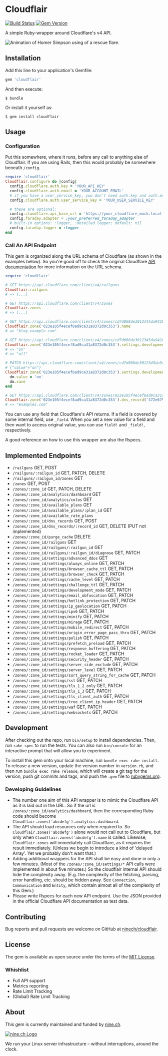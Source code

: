 # Cloudflair

[![Build Status](https://travis-ci.org/ninech/cloudflair.svg?branch=master)](https://travis-ci.org/ninech/cloudflair)
[![Gem Version](https://badge.fury.io/rb/cloudflair.svg)](https://badge.fury.io/rb/cloudflair)

A simple Ruby-wrapper around Cloudflare's v4 API.

![Animation of Homer Simpson using of a rescue flare.](https://media.giphy.com/media/n8A8omwp1mVAA/giphy.gif)

## Installation

Add this line to your application's Gemfile:

```ruby
gem 'cloudflair'
```

And then execute:

    $ bundle

Or install it yourself as:

    $ gem install cloudflair

## Usage

### Configuration

Put this somewhere, where it runs, before any call to anything else of Cloudflair.
If you are using Rails, then this would probably be somewhere beneath `/config`.

```ruby
require 'cloudflair'
Cloudflair.configure do |config|
  config.cloudflare.auth.key = 'YOUR_API_KEY'
  config.cloudflare.auth.email = 'YOUR_ACCOUNT_EMAIL'
  # if you have a user_service_key, you don't need auth.key and auth.email
  config.cloudflare.auth.user_service_key = 'YOUR_USER_SERVICE_KEY'

  # these are optional:
  config.cloudflare.api_base_url = 'https://your_cloudflare_mock.local'
  config.faraday.adapter = :your_preferred_faraday_adapter
  # built-in options: :logger, :detailed_logger; default: nil
  config.faraday.logger = :logger
end
```

### Call An API Endpoint

This gem is organized along the URL schema of Cloudflare (as shown in the examples below). So you're good off to check the original Cloudflare [API documentation](https://api.cloudflare.com) for more information on the URL schema.

```ruby
require 'cloudflair'

# GET https://api.cloudflare.com/client/v4/railguns
Cloudflair.railguns
# => [...]

# GET https://api.cloudflare.com/client/v4/zones
Cloudflair.zones
# => [...]

# GET https://api.cloudflare.com/client/v4/zones/cd7d068de3012345da9420df9514dad0
Cloudflair.zone('023e105f4ecef8ad9ca31a8372d0c353').name
# => "blog.example.com"

# GET https://api.cloudflare.com/client/v4/zones/cd7d068de3012345da9420df9514dad0/settings/development_mode
Cloudflair.zone('023e105f4ecef8ad9ca31a8372d0c353').settings.development_mode.value
# => "on"
# => "off"

# PATCH https://api.cloudflare.com/client/v4/zones/cd7d068de3012345da9420df9514dad0/settings/development_mode
# {"value"="on"}
Cloudflair.zone('023e105f4ecef8ad9ca31a8372d0c353').settings.development_mode.tap do |dm|
  dm.value = 'on'
  dm.save
end

# GET https://api.cloudflare.com/client/v4/zones/023e105f4ecef8ad9ca31a8372d0c353/dns_records/372e67954025e0ba6aaa6d586b9e0b59
Cloudflair.zone('023e105f4ecef8ad9ca31a8372d0c353').dns_record('372e67954025e0ba6aaa6d586b9e0b59').name
# => "examples.com"
```

You can use any field that Cloudflare's API returns. If a field is covered by some internal field, use `_field`. When you set a new value for a field and then want to access original value, you can use `field!` and `_field!`, respectively.

A good reference on how to use this wrapper are also the Rspecs.

## Implemented Endpoints

* `/railguns` GET, POST
* `/railguns/:railgun_id` GET, PATCH, DELETE
* `/railguns/:railgun_id/zones` GET
* `/zones` GET, POST
* `/zones/:zone_id` GET, PATCH, DELETE
* `/zones/:zone_id/analytics/dashboard` GET
* `/zones/:zone_id/analytics/colos` GET
* `/zones/:zone_id/available_plans` GET
* `/zones/:zone_id/available_plans/:plan_id` GET
* `/zones/:zone_id/available_rate_plans`
* `/zones/:zone_id/dns_records` GET, POST
* `/zones/:zone_id/dns_records/:record_id` GET, DELETE (PUT not implemented)
* `/zones/:zone_id/purge_cache` DELETE
* `/zones/:zone_id/railguns` GET
* `/zones/:zone_id/railguns/:railgun_id` GET
* `/zones/:zone_id/railguns/:railgun_id/diagnose` GET, PATCH
* `/zones/:zone_id/settings/advanced_ddos` GET
* `/zones/:zone_id/settings/always_online` GET, PATCH
* `/zones/:zone_id/settings/browser_cache_ttl` GET, PATCH
* `/zones/:zone_id/settings/browser_check` GET, PATCH
* `/zones/:zone_id/settings/cache_level` GET, PATCH
* `/zones/:zone_id/settings/challenge_ttl` GET, PATCH
* `/zones/:zone_id/settings/development_mode` GET, PATCH
* `/zones/:zone_id/settings/email_obfuscation` GET, PATCH
* `/zones/:zone_id/settings/hotlink_protection` GET, PATCH
* `/zones/:zone_id/settings/ip_geolocation` GET, PATCH
* `/zones/:zone_id/settings/ipv6` GET, PATCH
* `/zones/:zone_id/settings/minify` GET, PATCH
* `/zones/:zone_id/settings/mirage` GET, PATCH
* `/zones/:zone_id/settings/mobile_redirect` GET, PATCH
* `/zones/:zone_id/settings/origin_error_page_pass_thru` GET, PATCH
* `/zones/:zone_id/settings/polish` GET, PATCH
* `/zones/:zone_id/settings/prefetch_preload` GET, PATCH
* `/zones/:zone_id/settings/response_buffering` GET, PATCH
* `/zones/:zone_id/settings/rocket_loader` GET, PATCH
* `/zones/:zone_id/settings/security_header` GET, PATCH
* `/zones/:zone_id/settings/server_side_exclude` GET, PATCH
* `/zones/:zone_id/settings/server_level` GET, PATCH
* `/zones/:zone_id/settings/sort_query_string_for_cache` GET, PATCH
* `/zones/:zone_id/settings/ssl` GET, PATCH
* `/zones/:zone_id/settings/tls_1_2_only` GET, PATCH
* `/zones/:zone_id/settings/tls_1_3` GET, PATCH
* `/zones/:zone_id/settings/tls_client_auth` GET, PATCH
* `/zones/:zone_id/settings/true_client_ip_header` GET, PATCH
* `/zones/:zone_id/settings/waf` GET, PATCH
* `/zones/:zone_id/settings/websockets` GET, PATCH

## Development

After checking out the repo, run `bin/setup` to install dependencies. Then, run `rake spec` to run the tests. You can also run `bin/console` for an interactive prompt that will allow you to experiment.

To install this gem onto your local machine, run `bundle exec rake install`. To release a new version, update the version number in `version.rb`, and then run `bundle exec rake release`, which will create a git tag for the version, push git commits and tags, and push the `.gem` file to [rubygems.org](https://rubygems.org).

### Developing Guidelines

* The number one aim of this API wrapper is to mimic the Cloudflare API as it is laid out in the URL. So if the url is `/zones/:zone_id/analytics/dashboard`, then the corresponding Ruby code should become `Cloudflair.zones('abcdefg').analytics.dashboard`.
* The API should load resources only when required to. So `Cloudflair.zones('abcdefg')` alone would not call out to Cloudflare, but only when `Cloudflair.zones('abcdefg').name` is called. Likewise, `Cloudflair.zones` will immediately call Cloudflare, as it requires the result immediately. (Unless we begin to introduce a kind of 'delayed Array'. Yet we probably don't want that.)
* Adding additional wrappers for the API shall be easy and done in only a few minutes. (Most of the `/zones/:zone_id/settings/*` API calls were implemented in about five minutes.) So the cloudflair internal API should hide the complexity away. (E.g. the complexity of the fetching, parsing, error handling, etc. should be hidden away. See `Connection`, `Communication` and `Entity`, which contain almost all of the complexity of this Gem.)
* Please write Rspecs for each new API endpoint. Use the JSON provided in the official Cloudflare API documentation as test data.

## Contributing

Bug reports and pull requests are welcome on GitHub at [ninech/cloudflair](https://github.com/ninech/cloudflair).

## License

The gem is available as open source under the terms of the [MIT License](http://opensource.org/licenses/MIT).


### Whishlist

* Full API support
* Metrics reporting
* Rate Limit Tracking
* (Global) Rate Limit Tracking

## About

This gem is currently maintained and funded by [nine.ch](https://nine.ch).

[![nine.ch Logo](https://blog.nine.ch/assets/logo.png)](https://nine.ch)

We run your Linux server infrastructure – without interruptions, around the clock.

